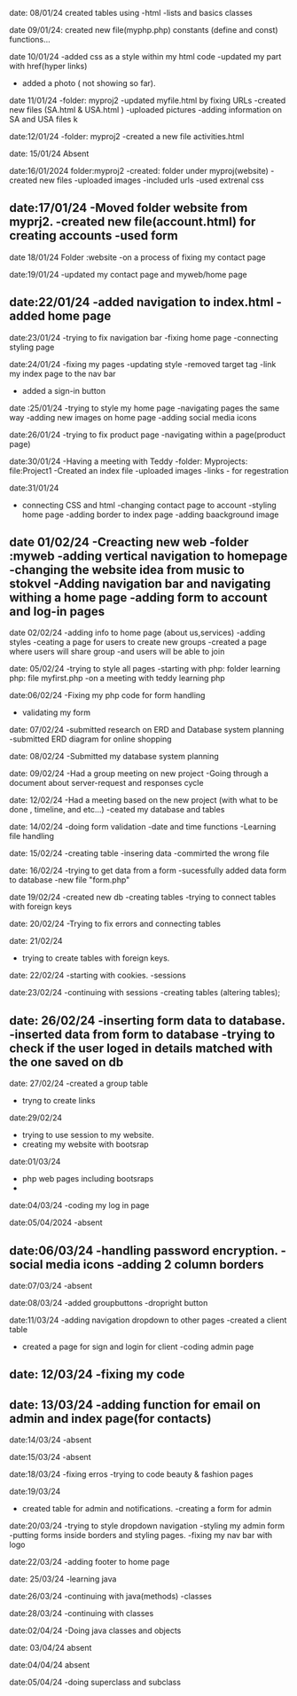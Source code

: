 date: 08/01/24
created tables using -html
-lists and basics classes

date 09/01/24: created new file(myphp.php)
constants (define and const)
functions...

date 10/01/24
-added css as a style within my html code 
-updated my <!--div--> part with href(hyper links)
- added a photo ( not showing so far).

date 11/01/24
-folder: myproj2
-updated myfile.html by fixing URLs
-created new files (SA.html & USA.html )
-uploaded pictures 
-adding information on SA and USA files k

date:12/01/24
-folder: myproj2
-created a new file activities.html 


date: 15/01/24
    Absent 

date:16/01/2024
folder:myproj2
    -created: folder under myproj(website)
            -created new files
            -uploaded images
            -included urls
            -used extrenal css 

date:17/01/24
-Moved folder website from myprj2.
-created new file(account.html) for creating accounts
-used form
-

date 18/01/24
Folder :website
-on a process of fixing my contact page

date:19/01/24
-updated my contact page and myweb/home page

date:22/01/24
-added navigation to index.html
-added home page
-

date:23/01/24
-trying to fix navigation bar
-fixing home page
-connecting styling page

date:24/01/24
-fixing my pages
-updating style
-removed target tag
-link my index page to the nav bar
- added a sign-in button

date :25/01/24
-trying to style my home page
-navigating pages the same way
-adding new images on home page
-adding social media icons

date:26/01/24
-trying to fix product page
-navigating within a page(product page)


date:30/01/24
-Having a meeting with Teddy
-folder: Myprojects:
         file:Project1
-Created an index file
-uploaded images
-links - for regestration

date:31/01/24
- connecting CSS and html
-changing contact page to account
-styling home page
-adding border to index page
-adding baackground image


date 01/02/24
-Creacting new web
-folder :myweb
-adding vertical navigation to homepage
-changing the website idea from music to stokvel
-Adding navigation bar and navigating withing a home page
-adding form to account and log-in pages 
-

date 02/02/24
-adding info to home page (about us,services)
-adding styles
-ceating a page for users to create new groups
-created a page where users will share group
-and users will be able to join

date: 05/02/24
-trying to style all pages
-starting with php: folder learning php: file myfirst.php
-on a meeting with teddy learning php

date:06/02/24
-Fixing my php code for form handling
- validating my form 

date: 07/02/24
-submitted research on ERD and Database system planning
-submitted ERD diagram for online shopping 

date: 08/02/24
-Submitted my database system planning 

date: 09/02/24
-Had a group meeting on new project
-Going through a document about server-request and responses cycle

date: 12/02/24
-Had a meeting based on the new project (with what to be done , timeline, and etc...)
-ceated my database and tables

date: 14/02/24
-doing form validation 
-date and time functions
-Learning file handling

date: 15/02/24
-creating table
-insering data 
-commirted the wrong file

date: 16/02/24
-trying to get data from a form
-sucessfully added data form to database
-new file "form.php"

date 19/02/24
-created new db
-creating tables
-trying to connect tables with foreign keys

date: 20/02/24
-Trying to fix errors and connecting tables 

date: 21/02/24
- trying to create tables with foreign keys.

date: 22/02/24
-starting with cookies.
-sessions

date:23/02/24
-continuing with sessions
-creating tables (altering tables);

date: 26/02/24
-inserting form data to database.
-inserted data from form to database
-trying to check if the user loged in details matched with the one saved on db
-

date: 27/02/24
-created a group table
- tryng to create links 

date:29/02/24
- trying to use session to my website.
- creating my website with bootsrap

date:01/03/24
- php web pages including bootsraps
-

date:04/03/24
-coding my log in page

date:05/04/2024
-absent

date:06/03/24
-handling password encryption.
-social media icons
-adding 2 column borders
-

date:07/03/24
-absent

date:08/03/24
-added groupbuttons
-dropright button 

date:11/03/24
-adding navigation dropdown to other pages
-created a client table
- created a page for sign and login for client 
-coding admin page 

date: 12/03/24
-fixing my code
-
date: 13/03/24
-adding function for email on admin and index page(for contacts)
-

date:14/03/24
-absent

date:15/03/24
-absent

date:18/03/24
-fixing erros
-trying to code beauty & fashion pages

date:19/03/24
- created table for admin and notifications.
-creating a form for admin

date:20/03/24
-trying to style dropdown navigation
-styling my admin form
-putting forms inside borders and styling pages.
-fixing my nav bar with logo

date:22/03/24
-adding footer to home page

date: 25/03/24
-learning java 

date:26/03/24
-continuing with java(methods)
-classes

date:28/03/24
-continuing with classes

date:02/04/24
-Doing java classes and objects

date: 03/04/24
absent

date:04/04/24
absent

date:05/04/24
-doing superclass and subclass
